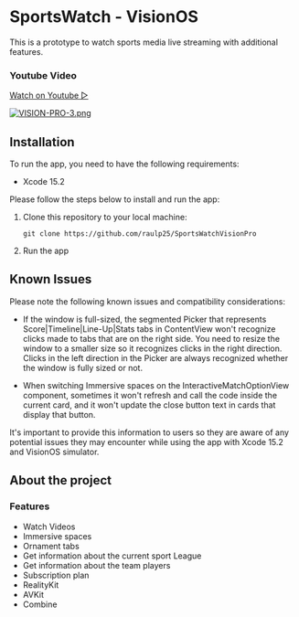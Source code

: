 # SportsWatch - VisionOS
This is a prototype to watch sports media live streaming with additional features.
### Youtube Video
[Watch on Youtube ▷](https://www.youtube.com/watch?v=dIUEGK46N2o&t=246s&ab_channel=RaulP)

[![VISION-PRO-3.png](https://i.postimg.cc/0Q55fYH6/VISION-PRO-3.png)](https://www.youtube.com/watch?v=dIUEGK46N2o&t=246s&ab_channel=RaulP)

## Installation
To run the app, you need to have the following requirements:

- Xcode 15.2

Please follow the steps below to install and run the app:

1. Clone this repository to your local machine:
   
   ```
   git clone https://github.com/raulp25/SportsWatchVisionPro
   ```
   
3. Run the app

## Known Issues
Please note the following known issues and compatibility considerations:

 - If the window is full-sized, the segmented Picker that represents Score|Timeline|Line-Up|Stats tabs in ContentView won't recognize clicks
   made to tabs that are on the right side. You need to resize the window to a smaller size so it recognizes clicks in the right direction. Clicks in the left direction in
   the Picker are always recognized whether the window is fully sized or not.
   
 - When switching Immersive spaces on the InteractiveMatchOptionView component, sometimes it won't refresh and call the code inside the current card, and it won't update the
   close button text in cards that display that button.

It's important to provide this information to users so they are aware of any potential issues they may encounter while using the app with Xcode 15.2 and VisionOS simulator.

## About the project
### Features
- Watch Videos
- Immersive spaces
- Ornament tabs
- Get information about the current sport League
- Get information about the team players
- Subscription plan
- RealityKit
- AVKit
- Combine
